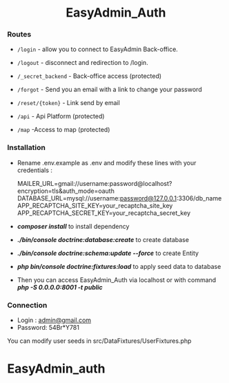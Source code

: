 
<div align="center">
	<h1>EasyAdmin_Auth</h1>
</div>

### Routes

  *  `/login` - allow you to connect to EasyAdmin Back-office.
  
  *  `/logout` - disconnect and redirection to /login.

  *  `/_secret_backend` - Back-office access (protected) 

  *  `/forgot` - Send you an email with a link to change your password

  *  `/reset/{token}` - Link send by email 

  *  `/api` - Api Platform (protected) 

  * `/map` -Access to map (protected)


### Installation

  *  Rename .env.example as .env and modify these lines with your credentials :

     MAILER_URL=gmail://username:password@localhost?encryption=tls&auth_mode=oauth
     DATABASE_URL=mysql://username:password@127.0.0.1:3306/db_name
     APP_RECAPTCHA_SITE_KEY=your_recaptcha_site_key
     APP_RECAPTCHA_SECRET_KEY=your_recaptcha_secret_key
  
  *  ***composer install*** to install dependency

  *  ***./bin/console doctrine:database:create*** to create database

  *  ***./bin/console doctrine:schema:update --force*** to create Entity

  *  ***php bin/console doctrine:fixtures:load*** to apply seed data to database 

  *  Then you can access EasyAdmin_Auth via localhost or with command ***php -S 0.0.0.0:8001 -t public***

  ### Connection 

  * Login : admin@gmail.com
  * Password: 54Br*Y781

  You can modify user seeds in src/DataFixtures/UserFixtures.php

# EasyAdmin_auth
